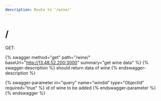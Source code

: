 ```yaml
---
description: Route to '/wine/'
---
```


# /

GET:

{% swagger method="get" path="/wine/" baseUrl="http://13.48.52.200:3000" summary="get wine data" %}
{% swagger-description %}
should return data of wine
{% endswagger-description %}

{% swagger-parameter in="query" name="windid" type="ObjectId" required="true" %}
id of wine to be added
{% endswagger-parameter %}
{% endswagger %}
